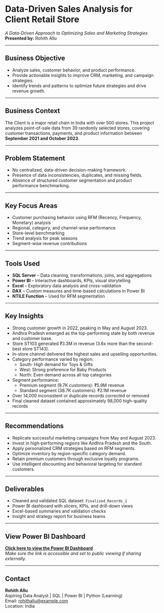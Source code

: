 # Data-Driven Sales Analysis for Client Retail Store

*A Data-Driven Approach to Optimizing Sales and Marketing Strategies*  
**Presented by:** Rohith Allu

---

## Business Objective

- Analyze sales, customer behavior, and product performance.
- Provide actionable insights to improve CRM, marketing, and campaign strategies.
- Identify trends and patterns to optimize future strategies and drive revenue growth.

---

## Business Context

The Client is a major retail chain in India with over 500 stores. This project analyzes point-of-sale data from 39 randomly selected stores, covering customer transactions, payments, and product information between **September 2021 and October 2023**.

---

## Problem Statement

- No centralized, data-driven decision-making framework.
- Presence of data inconsistencies, duplicates, and missing fields.
- Absence of structured customer segmentation and product performance benchmarking.

---

## Key Focus Areas

- Customer purchasing behavior using RFM (Recency, Frequency, Monetary) analysis
- Regional, category, and channel-wise performance
- Store-level benchmarking
- Trend analysis for peak seasons
- Segment-wise revenue contributions

---

## Tools Used

- **SQL Server** – Data cleaning, transformations, joins, and aggregations  
- **Power BI** – Interactive dashboards, KPIs, visual storytelling  
- **Excel** – Exploratory data analysis and cross-validation  
- **DAX** – Custom measures and time-based calculations in Power BI  
- **NTILE Function** – Used for RFM segmentation

---

## Key Insights

- Strong customer growth in 2022, peaking in May and August 2023.
- Andhra Pradesh emerged as the top-performing state by both revenue and customer base.
- Store ST103 generated ₹3.3M in revenue (3.6x more than the second-best store ST143).
- In-store channel delivered the highest sales and upselling opportunities.
- Category performance varied by region:
  - South: High demand for Toys & Gifts
  - West: Strong preference for Baby Products
  - North: Even demand across all top categories
- Segment performance:
  - Premium segment (9.7K customers): ₹5.9M revenue
  - Standard segment (38.7K customers): ₹2.1M revenue
- Over 14,000 inconsistent or duplicate records corrected or removed
- Final cleaned dataset contained approximately 98,000 high-quality records

---

## Recommendations

- Replicate successful marketing campaigns from May and August 2023.
- Invest in high-performing regions like Andhra Pradesh and the South.
- Apply personalized CRM strategies based on RFM segments.
- Optimize inventory by region-specific category demand.
- Retain premium customers through exclusive loyalty programs.
- Use intelligent discounting and behavioral targeting for standard customers.

---

## Deliverables

- Cleaned and validated SQL dataset: `Finalised_Records_1`
- Power BI dashboard with slicers, KPIs, and drill-down views
- Excel-based summaries and validation checks
- Insight and strategy report for business teams

---

## View Power BI Dashboard

**[Click here to view the Power BI Dashboard](https://app.powerbi.com/view?r=eyJrIjoiMzU5NmQxNzAtY2NjZS00OWZhLTg5MjUtYzZiMDU4MWNlOTBlIiwidCI6IjZhNDA2YzM1LTM3MmEtNGMyOS1hNDA4LTBkOTE2MzU1MDdkYyJ9)**  
*Make sure the link is accessible and set to public viewing if sharing externally.*

---

## Contact

**Rohith Allu**  
Aspiring Data Analyst | SQL | Power BI | Python (Learning)  
Email: rohithallu@example.com  
Location: India
